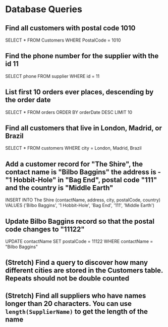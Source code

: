 # Database Queries

## Find all customers with postal code 1010

SELECT * FROM Customers WHERE PostalCode = 1010

## Find the phone number for the supplier with the id 11

SELECT phone FROM supplier WHERE id = 11

## List first 10 orders ever places, descending by the order date

SELECT * FROM orders ORDER BY orderDate DESC LIMIT 10

## Find all customers that live in London, Madrid, or Brazil

SELECT * FROM customers WHERE city = London, Madrid, Brazil

## Add a customer record for "The Shire", the contact name is "Bilbo Baggins" the address is -"1 Hobbit-Hole" in "Bag End", postal code "111" and the country is "Middle Earth"

INSERT INTO The Shire (contactName, address, city, postalCode, country)
VALUES ('Bilbo Baggins', '1 Hobbit-Hole', 'Bag End', '111', 'Middle Earth')


## Update Bilbo Baggins record so that the postal code changes to "11122"

UPDATE contactName SET postalCode = 11122 WHERE contactName = "Bilbo Baggins"

## (Stretch) Find a query to discover how many different cities are stored in the Customers table. Repeats should not be double counted



## (Stretch) Find all suppliers who have names longer than 20 characters. You can use `length(SupplierName)` to get the length of the name

